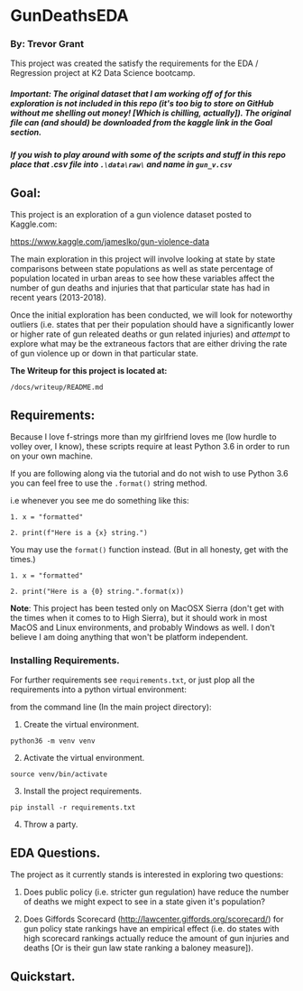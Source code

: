 # GunDeathsEDA
### By: Trevor Grant

This project was created the satisfy the requirements for the EDA / Regression project
at K2 Data Science bootcamp.

##### Important: The original dataset that I am working off of for this exploration is not included in this repo (it's too big to store on GitHub without me shelling out money! [Which is chilling, actually]). The original file can (and should) be downloaded from the kaggle link in the Goal section.

##### If you wish to play around with some of the scripts and stuff in this repo place that .csv file into `.\data\raw\` and name in `gun_v.csv`

## Goal:

This project is an exploration of a gun violence dataset posted to Kaggle.com:

https://www.kaggle.com/jameslko/gun-violence-data

The main exploration in this project will involve looking at state by state comparisons between state populations as well as state percentage of population located in urban areas to see how these variables affect the number of gun deaths and injuries that that particular state has had in recent years (2013-2018).

Once the initial exploration has been conducted, we will look for noteworthy outliers (i.e. states that per their population should have a significantly lower or higher rate of gun releated deaths or gun related injuries) and *attempt* to explore what may be the extraneous factors that are either driving the rate of gun violence up or down in that particular state.

**The Writeup for this project is located at:**

`/docs/writeup/README.md`

## Requirements:

Because I love f-strings more than my girlfriend loves me (low hurdle to volley over, I know), these scripts require at least Python 3.6 in order to run on your own machine.

If you are following along via the tutorial and do not wish to use Python 3.6 you can feel free to use the `.format()` string method.

i.e whenever you see me do something like this:

`1. x = "formatted"`

`2. print(f"Here is a {x} string.")`

You may use the `format()` function instead. (But in all honesty, get with the times.)

`1. x = "formatted"`

`2. print("Here is a {0} string.".format(x))`

__Note__: This project has been tested only on MacOSX Sierra (don't get with the times when it comes to
to High Sierra), but it should work in most MacOS and Linux environments, and probably Windows as well. I don't believe I am doing anything that won't be platform independent.

### Installing Requirements.

For further requirements see `requirements.txt`, or just plop all the requirements into a python virtual environment:

from the command line (In the main project directory):

1. Create the virtual environment.

  `python36 -m venv venv`

2. Activate the virtual environment.

  `source venv/bin/activate`

3. Install the project requirements.

  `pip install -r requirements.txt`

4. Throw a party.

## EDA Questions.

The project as it currently stands is interested in exploring two questions:

1. Does public policy (i.e. stricter gun regulation) have reduce the number of deaths we might expect to see in a state given it's population?

2. Does Giffords Scorecard (http://lawcenter.giffords.org/scorecard/) for gun policy state rankings have an empirical effect (i.e. do states with high scorecard rankings actually reduce the amount of gun injuries and deaths [Or is their gun law state ranking a baloney measure]).

## Quickstart.
